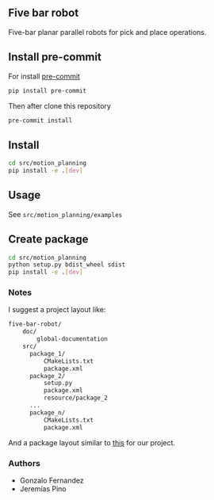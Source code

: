 ## Five bar robot

Five-bar planar parallel robots for pick and place operations.
## Install pre-commit
For install [pre-commit](https://pre-commit.com/#pre-commit-configyaml---hooks)

```bash
pip install pre-commit
```
Then after clone this repository

``` bash
pre-commit install
```
## Install
```bash
cd src/motion_planning
pip install -e .[dev]
```
## Usage
See `src/motion_planning/examples`

## Create package
```bash
cd src/motion_planning
python setup.py bdist_wheel sdist
pip install -e .[dev]
```

### Notes
I suggest a project layout like:

```bash
five-bar-robot/
    doc/
        global-documentation
    src/
      package_1/
          CMakeLists.txt
          package.xml
      package_2/
          setup.py
          package.xml
          resource/package_2
      ...
      package_n/
          CMakeLists.txt
          package.xml
```
And a package layout similar to [this](https://docs.ros.org/en/galactic/Contributing/Developer-Guide.html#filesystem-layout) for our project.

### Authors
* Gonzalo Fernandez
* Jeremías Pino

